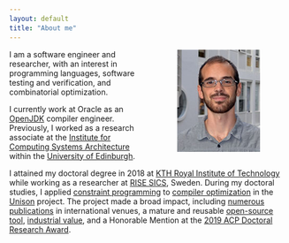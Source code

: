 ```yaml
---
layout: default
title: "About me"
---
```



<img align="right" width="150" hspace="50" src="/images/roberto.jpg">

I am a software engineer and researcher, with an interest in programming
languages, software testing and verification, and combinatorial optimization.

I currently work at Oracle as an [OpenJDK](https://openjdk.java.net/) compiler
engineer. Previously, I worked as a research associate at the
[Institute for Computing Systems Architecture](http://web.inf.ed.ac.uk/icsa)
within the [University of Edinburgh](https://www.ed.ac.uk/).

I attained my doctoral degree in 2018 at
[KTH Royal Institute of Technology](http://www.kth.se/en) while working as a
researcher at [RISE SICS](http://www.sics.se/), Sweden. During my doctoral
studies, I applied
[constraint programming](http://en.wikipedia.org/wiki/Constraint_programming) to
[compiler optimization](http://en.wikipedia.org/wiki/Compiler_optimization) in
the [Unison](http://unison-code.github.io/) project. The project made a broad
impact, including [numerous publications](/publications.html) in international
venues, a mature and reusable
[open-source tool](https://github.com/unison-code/unison),
[industrial value](https://www.ericsson.com/research-blog/outperforming-state-art-compilers-unison/),
and a Honorable Mention at the
[2019 ACP Doctoral Research Award](https://www.a4cp.org/awards/doctoral-research-award).

